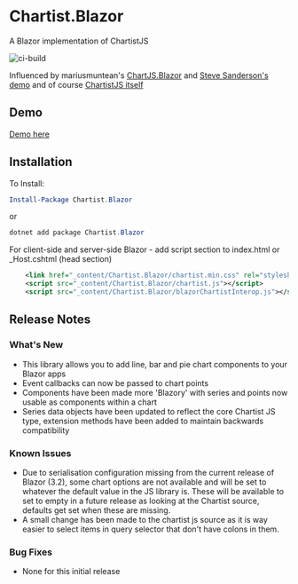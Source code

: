 # Chartist.Blazor

A Blazor implementation of ChartistJS

![ci-build](https://github.com/sxotney/Chartist.Blazor/workflows/ci-build/badge.svg)

Influenced by mariusmuntean's [ChartJS.Blazor](https://github.com/mariusmuntean/ChartJs.Blazor) and [Steve Sanderson's demo](https://github.com/SteveSandersonMS/presentation-2020-01-NdcBlazorComponentLibraries) and of course [ChartistJS itself](https://github.com/gionkunz/chartist-js)

## Demo

[Demo here](https://chartistblazordemo.azurewebsites.net/)

## Installation

To Install:

```ps1
Install-Package Chartist.Blazor
```

or

```ps1
dotnet add package Chartist.Blazor
```

For client-side and server-side Blazor - add script section to index.html or _Host.cshtml (head section)

```xml
    <link href="_content/Chartist.Blazor/chartist.min.css" rel="stylesheet" />
    <script src="_content/Chartist.Blazor/chartist.js"></script>
    <script src="_content/Chartist.Blazor/blazorChartistInterop.js"></script>
```

## Release Notes

### What's New

- This library allows you to add line, bar and pie chart components to your Blazor apps
- Event callbacks can now be passed to chart points
- Components have been made more 'Blazory' with series and points now usable as components within a chart
- Series data objects have been updated to reflect the core Chartist JS type, extension methods have been added to maintain backwards compatibility

### Known Issues

- Due to serialisation configuration missing from the current release of Blazor (3.2), some chart options are not available and will be set to whatever the default value in the JS library is. These will be available to set to empty in a future release as looking at the Chartist source, defaults get set when these are missing.
- A small change has been made to the chartist js source as it is way easier to select items in query selector that don't have colons in them.

### Bug Fixes

- None for this initial release
